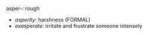 asper-: rough

- _asperity_: harshness (FORMAL)
- _exasperate_: irritate and frustrate someone intensely

